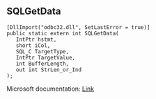 ## SQLGetData

```
[DllImport("odbc32.dll", SetLastError = true)]
public static extern int SQLGetData(
   IntPtr hstmt,
   short iCol,
   SQL_C TargetType,
   IntPtr TargetValue,
   int BufferLength,
   out int StrLen_or_Ind
);
```

Microsoft documentation: [Link](https://docs.microsoft.com/en-us/sql/odbc/reference/syntax/sqlgetdata-function)
